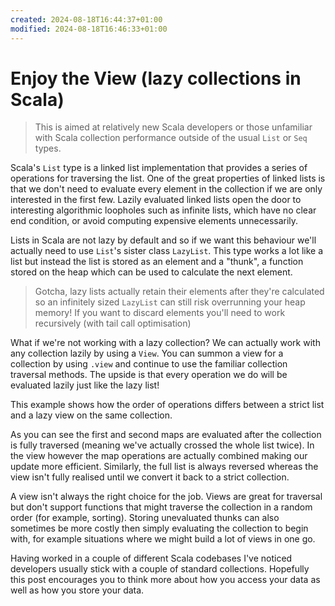 ```yaml
---
created: 2024-08-18T16:44:37+01:00
modified: 2024-08-18T16:46:33+01:00
---
```


# Enjoy the View (lazy collections in Scala)

> This is aimed at relatively new Scala developers or those unfamiliar with Scala collection performance outside of the usual `List` or `Seq` types.

Scala's `List` type is a linked list implementation that provides a series of operations for traversing the list. One of the great properties of linked lists is that we don't need to evaluate every element in the collection if we are only interested in the first few. Lazily evaluated linked lists open the door to interesting algorithmic loopholes such as infinite lists, which have no clear end condition, or avoid computing expensive elements unnecessarily.

Lists in Scala are not lazy by default and so if we want this behaviour we'll actually need to use `List`'s sister class `LazyList`. This type works a lot like a list but instead the list is stored as an element and a "thunk", a function stored on the heap which can be used to calculate the next element. 

> Gotcha, lazy lists actually retain their elements after they're calculated so an infinitely sized `LazyList` can still risk overrunning your heap memory! If you want to discard elements you'll need to work recursively (with tail call optimisation)

What if we're not working with a lazy collection? We can actually work with any collection lazily by using a `View`. You can summon a view for a collection by using `.view` and continue to use the familiar collection traversal methods. The upside is that every operation we do will be evaluated lazily just like the lazy list! 

This example shows how the order of operations differs between a strict list and a lazy view on the same collection. 

As you can see the first and second maps are evaluated after the collection is fully traversed (meaning we've actually crossed the whole list twice). In the view however the map operations are actually combined making our update more efficient. Similarly, the full list is always reversed whereas the view isn't fully realised until we convert it back to a strict collection. 

A view isn't always the right choice for the job. Views are great for traversal but don't support functions that might traverse the collection in a random order (for example, sorting). Storing unevaluated thunks can also sometimes be more costly then simply evaluating the collection to begin with, for example situations where we might build a lot of views in one go.

Having worked in a couple of different Scala codebases I've noticed developers usually stick with a couple of standard collections. Hopefully this post encourages you to think more about how you access your data as well as how you store your data.
